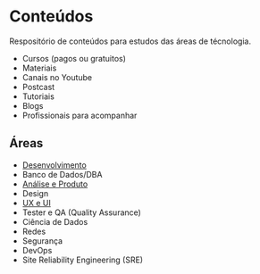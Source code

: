 # Conteúdos
Respositório de conteúdos para estudos das áreas de técnologia.
- Cursos (pagos ou gratuitos)
- Materiais
- Canais no Youtube
- Postcast
- Tutoriais
- Blogs
- Profissionais para acompanhar


## Áreas

- [Desenvolvimento](./desenvolvimento.md)
- Banco de Dados/DBA
- [Análise e Produto](./analise-produto.md)
- Design
- [UX e UI](ux-ui.md)
- Tester e QA (Quality Assurance)
- Ciência de Dados
- Redes
- Segurança
- DevOps
- Site Reliability Engineering (SRE)
